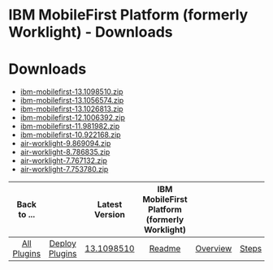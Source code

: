 
IBM MobileFirst Platform (formerly Worklight) - Downloads
=========================================================

# Downloads

- [ibm-mobilefirst-13.1098510.zip](https://raw.githubusercontent.com/UrbanCode/IBM-UCD-PLUGINS/main/files/air-worklight/ibm-mobilefirst-13.1098510.zip)
- [ibm-mobilefirst-13.1056574.zip](https://raw.githubusercontent.com/UrbanCode/IBM-UCD-PLUGINS/main/files/air-worklight/ibm-mobilefirst-13.1056574.zip)
- [ibm-mobilefirst-13.1026813.zip](https://raw.githubusercontent.com/UrbanCode/IBM-UCD-PLUGINS/main/files/air-worklight/ibm-mobilefirst-13.1026813.zip)
- [ibm-mobilefirst-12.1006392.zip](https://raw.githubusercontent.com/UrbanCode/IBM-UCD-PLUGINS/main/files/air-worklight/ibm-mobilefirst-12.1006392.zip)
- [ibm-mobilefirst-11.981982.zip](https://raw.githubusercontent.com/UrbanCode/IBM-UCD-PLUGINS/main/files/air-worklight/ibm-mobilefirst-11.981982.zip)
- [ibm-mobilefirst-10.922168.zip](https://raw.githubusercontent.com/UrbanCode/IBM-UCD-PLUGINS/main/files/air-worklight/ibm-mobilefirst-10.922168.zip)
- [air-worklight-9.869094.zip](https://raw.githubusercontent.com/UrbanCode/IBM-UCD-PLUGINS/main/files/air-worklight/air-worklight-9.869094.zip)
- [air-worklight-8.786835.zip](https://raw.githubusercontent.com/UrbanCode/IBM-UCD-PLUGINS/main/files/air-worklight/air-worklight-8.786835.zip)
- [air-worklight-7.767132.zip](https://raw.githubusercontent.com/UrbanCode/IBM-UCD-PLUGINS/main/files/air-worklight/air-worklight-7.767132.zip)
- [air-worklight-7.753780.zip](https://raw.githubusercontent.com/UrbanCode/IBM-UCD-PLUGINS/main/files/air-worklight/air-worklight-7.753780.zip)

|Back to ...||Latest Version|IBM MobileFirst Platform (formerly Worklight) |||||
| :---: | :---: | :---: | :---: | :---: | :---: | :---: | :---: |
|[All Plugins](../../index.md)|[Deploy Plugins](../README.md)|[13.1098510](https://raw.githubusercontent.com/UrbanCode/IBM-UCD-PLUGINS/main/files/air-worklight/ibm-mobilefirst-13.1098510.zip)|[Readme](README.md)|[Overview](overview.md)|[Steps](steps.md)|[Usage](usage.md)|[Troubleshooting](troubleshooting.md)|
